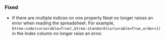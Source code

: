 
### Fixed

- If there are multiple indices on one property Neat no longer raises an
error when reading the spreadsheet. For example,
`btree:code(cursorable=True),btree:standard(cursorable=True,order=1)` in
the Index column no longer raise an error.